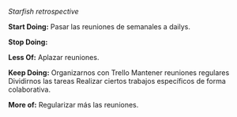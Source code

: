 *Starfish retrospective*

**Start Doing:**
Pasar las reuniones de semanales a dailys.

**Stop Doing:**


**Less Of:**
Aplazar reuniones.

**Keep Doing:**
Organizarnos con Trello
Mantener reuniones regulares
Dividirnos las tareas 
Realizar ciertos trabajos específicos de forma colaborativa.

**More of:**
Regularizar más las reuniones.

